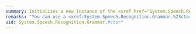 ```yaml
---
summary: Initializes a new instance of the <xref href="System.Speech.Recognition.Grammar"></xref> class.
remarks: "You can use a <xref:System.Speech.Recognition.Grammar.%23ctor%2A> constructor to create a <xref:System.Speech.Recognition.Grammar> instance from a <xref:System.Speech.Recognition.GrammarBuilder> or <xref:System.Speech.Recognition.SrgsGrammar.SrgsDocument> object, or from a file or a <xref:System.IO.Stream> that contains a description of a grammar in a supported format. Supported formats include the following:  \n  \n-   XML-format files that conform to the W3C [Speech Recognition Grammar Specification (SRGS) Version 1.0](http://go.microsoft.com/fwlink/?LinkId=201761)  \n  \n-   Grammars that have been compiled to a binary file with a .cfg file extension  \n  \n Grammar constructors that accept XML-format grammar files in their arguments compile the XML grammars to a binary format to optimize them for loading and consumption by a speech recognition engine. You can reduce the amount of time required to construct a <xref:System.Speech.Recognition.Grammar> object from an XML-format grammar by compiling the grammar in advance, using one of the <xref:System.Speech.Recognition.SrgsGrammar.SrgsGrammarCompiler.Compile%2A> methods.  \n  \n A speech recognition grammar can define a root rule. To create a <xref:System.Speech.Recognition.Grammar> object that specifies which rule to use as its root rule, use a constructor that accepts the `ruleName` parameter.  \n  \n To create a <xref:System.Speech.Recognition.Grammar> object that specifies a base URI to resolve relative rule references, use a constructor that takes the `baseUri` parameter."
uid: System.Speech.Recognition.Grammar.#ctor*
---
```

